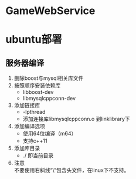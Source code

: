 # GameWebService

# ubuntu部署
## 服务器编译
1. 删除boost与mysql相关库文件
2. 按照顺序安装依赖库
   - libboost-dev
   - libmysqlcppconn-dev
3. 添加链接库
   - -lpthread
   - 添加连接库libmysqlcppconn.o 到linklibrary下
4. 添加编译选项
   - 使用64位编译（m64）
   - 支持c++11
5. 添加库目录
   - ./ 即当前目录
6. 注意   
不要使用右斜线“\\”包含头文件，在linux下不支持。
